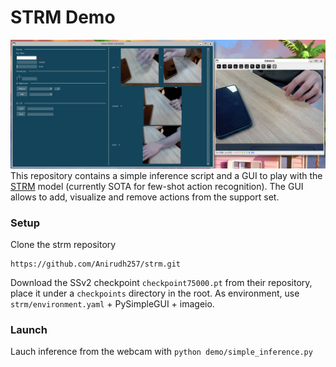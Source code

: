 # STRM Demo
![The GUI](img.png)
This repository contains a simple inference script and a GUI to play with the [STRM](https://github.com/Anirudh257/strm) model (currently SOTA for few-shot action recognition).
The GUI allows to add, visualize and remove actions from the support set.

### Setup
Clone the strm repository
```
https://github.com/Anirudh257/strm.git
```
Download the SSv2 checkpoint `checkpoint75000.pt` from their repository, place it under a `checkpoints` directory in the root.
As environment, use `strm/environment.yaml` + PySimpleGUI + imageio.

### Launch
Lauch inference from the webcam with `python demo/simple_inference.py`
